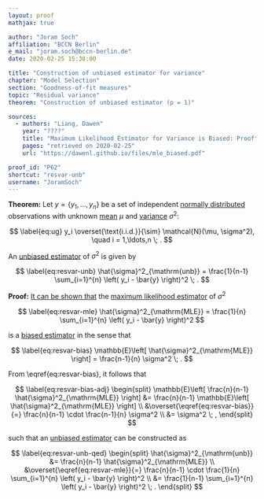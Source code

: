 ```yaml
---
layout: proof
mathjax: true

author: "Joram Soch"
affiliation: "BCCN Berlin"
e_mail: "joram.soch@bccn-berlin.de"
date: 2020-02-25 15:38:00

title: "Construction of unbiased estimator for variance"
chapter: "Model Selection"
section: "Goodness-of-fit measures"
topic: "Residual variance"
theorem: "Construction of unbiased estimator (p = 1)"

sources:
  - authors: "Liang, Dawen"
    year: "????"
    title: "Maximum Likelihood Estimator for Variance is Biased: Proof"
    pages: "retrieved on 2020-02-25"
    url: "https://dawenl.github.io/files/mle_biased.pdf"

proof_id: "P62"
shortcut: "resvar-unb"
username: "JoramSoch"
---
```



**Theorem:** Let $y = \left\lbrace y_1, \ldots, y_n \right\rbrace$ be a set of independent [normally distributed](/D/norm) observations with unknown [mean](/D/mean) $\mu$ and [variance](/D/var) $\sigma^2$:

$$ \label{eq:ug}
y_i \overset{\text{i.i.d.}}{\sim} \mathcal{N}(\mu, \sigma^2), \quad i = 1,\ldots,n \; .
$$

An [unbiased estimator](/D/est-bias) of $\sigma^2$ is given by

$$ \label{eq:resvar-unb}
\hat{\sigma}^2_{\mathrm{unb}} = \frac{1}{n-1} \sum_{i=1}^{n} \left( y_i - \bar{y} \right)^2 \; .
$$


**Proof:** [It can be shown that](/P/resvar-bias) the [maximum likelihood estimator](/D/mle) of $\sigma^2$

$$ \label{eq:resvar-mle}
\hat{\sigma}^2_{\mathrm{MLE}} = \frac{1}{n} \sum_{i=1}^{n} \left( y_i - \bar{y} \right)^2
$$

is a [biased estimator](/D/est-bias) in the sense that

$$ \label{eq:resvar-bias}
\mathbb{E}\left[ \hat{\sigma}^2_{\mathrm{MLE}} \right] = \frac{n-1}{n} \sigma^2 \; .
$$

From \eqref{eq:resvar-bias}, it follows that

$$ \label{eq:resvar-bias-adj}
\begin{split}
\mathbb{E}\left[ \frac{n}{n-1} \hat{\sigma}^2_{\mathrm{MLE}} \right] &= \frac{n}{n-1} \mathbb{E}\left[ \hat{\sigma}^2_{\mathrm{MLE}} \right] \\
&\overset{\eqref{eq:resvar-bias}}{=} \frac{n}{n-1} \cdot \frac{n-1}{n} \sigma^2 \\
&= \sigma^2 \; ,
\end{split}
$$

such that an [unbiased estimator](/D/est-bias) can be constructed as

$$ \label{eq:resvar-unb-qed}
\begin{split}
\hat{\sigma}^2_{\mathrm{unb}} &= \frac{n}{n-1} \hat{\sigma}^2_{\mathrm{MLE}} \\
&\overset{\eqref{eq:resvar-mle}}{=} \frac{n}{n-1} \cdot \frac{1}{n} \sum_{i=1}^{n} \left( y_i - \bar{y} \right)^2 \\
&= \frac{1}{n-1} \sum_{i=1}^{n} \left( y_i - \bar{y} \right)^2 \; .
\end{split}
$$